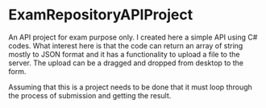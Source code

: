 # ExamRepositoryAPIProject
An API project for exam purpose only.
I created here a simple API using C# codes.
What interest here is that the code can return an array of string mostly to JSON format and it has a functionality to upload a file to the server. The upload can be a dragged and dropped from desktop to the form.

Assuming that this is a project needs to be done that it must loop through the process of submission and getting the result. 
